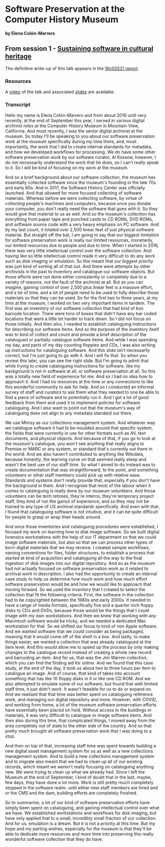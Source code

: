# Software Preservation at the Computer History Museum
**by Elena Colón-Marrero**  

## From session 1 - [Sustaining software in cultural heritage](/wosss21/agenda#session-1)  

The definitive write-up of this talk appears in the [WoSSS21 report](https://wosss.org/#reports).

### Resources
A [video](https://www.youtube.com/watch?v=XGKbZw1qq6A&list=PLXAvKzjdTsrxFqbjWtxHjfJc0RN6jMwZg&index=4) of the talk and associated [slides](https://www.google.com/url?q=https://docs.google.com/presentation/d/1KqIclVOMTlVsFDiCHlzKo0EM2ZPcM9Bo/edit%23slide%3Did.p1&sa=D&source=docs&ust=1652956715632693&usg=AOvVaw09XYbPdRfuAmb1Cjv2FBei) are available.

### Transcript

Hello my name is Elena Colón-Marrero and from about 2016 until very recently, at the end of September this year, I served in various digital archivist roles at the Computer History Museum in Mountain View, California. And most recently, I was the senior digital archivist at the museum. So today I'll be speaking to you about our software preservation work at the museum specifically during my time there, and, most importantly, the work that I did to create internal standards for metadata, and how we developed workflows for processing. We do have some other software preservation work by our software curator, Al Kossow, however, I do not necessarily understand the work that he does, so I can't really speak to it. So I will be kind of focusing on my work at the museum.
 
And so a brief background about our software collection, the museum has essentially collected software since the museum's founding in the late 70s and early 80s. And in 2017, the Software History Center was officially launched. And that allowed for more focused collecting of software materials. Whereas before we were collecting software, by virtue of collecting people's machines and computers, because once you donate your computer, you don't really need the software that goes with it. So they would give that material to us as well. And so the museum's collection has everything from paper tape and punched cards to CD ROMs, DVD ROMs, and software source code with a very heavy emphasis on PC software. And by my last count, it totaled over 2,500 linear feet of just physical software material. But straight off the bat, I am going to say that our biggest limitation for software preservation work is really our limited resources, monetarily, our limited resources due to people and due to time. When I started in 2016, there was very little intellectual control over the software collection. And having like so little intellectual control made it very difficult to do any work such as disk imaging or emulation. So this meant that our biggest priority was just kind of sorting all of that out. And there were attempts by other archivists in the past to inventory and catalogue our software objects. But those efforts were not done either consistently or completely due to a variety of reasons, not the fault of the archivist at all. But as you can imagine,  gaining control of over 2,500 plus linear feet is a massive effort, and a lot of time, and a lot of people need to be used to fully describe those materials so that they can be used. So for the first two to three years, at my time at the museum, I worked on two very important items in tandem. The first was an inventory of our software collection that had kind of box barcode location. There were tons of boxes that didn't have any bar coded locations that were a little bit harder to track down. So I did not focus on those initially. And then also, I needed to establish cataloguing instructions for describing our software items. And so the purpose of the inventory itself was to kind of collect and count and provide a brief description of the catalogued or partially catalogue software items. And while I was spending my day, and parts of my day counting floppies and CDs, I was also writing up instructions for cataloguing software. And this slide isn't necessarily correct, but I'm just going to go with it. And I will fix that. So when you review this later, you can see the right slide. But I'm going to admit that while trying to create cataloguing instructions for software, like my background is not in software at all, or software preservation at all. So this was a totally new field of experience for me. And so I had no idea how to approach it. And I had no resources at the time or any connections to like this wonderful community to ask for help. And so I conducted an informal survey of staff and curators to ask them what they needed to one be able to find a piece of software and to potentially run it. And I got a lot of good feedback from them and used it to implement policies for software cataloguing. And I also want to point out that the museum's way of cataloguing does not align to any metadata standard out there.

We use Mimsy as our collections management system. And whatever way we catalogue software it had to be moulded around that specific system, the fields that were currently in use for other formats such as AV, text documents, and physical objects. And because of that, if you go to look at the museum's catalogue, you won't see anything that really aligns to Premise or MARC or any system, or standard that's currently out there in the world. And we also haven't contributed to anything like Wikidata, because honestly, the learning curve on that seemed really steep and wasn't the best use of our staff time. So what I aimed to do instead was to create documentation that was straightforward, to the point, and something volunteers or other staff members could pick up with relative ease. Standards and systems don't really provide that, especially if you don't have the background in them. And I recognise that most of the labour when it comes to cataloguing is really done by our museum volunteers. And those volunteers can be tech retirees, they're interns, they're temporary project staff, they kind of run the gamut of experience, and so they may not be trained to any type of US archival standards specifically. And even with that, I found that cataloguing software is not intuitive, and it can be quite difficult for people to grasp or wrap their heads around. 

And once those inventories and cataloguing procedures were established, I focused my work on learning how to disk image software. So we built digital forensics workstations with the help of our IT department so that we could image software materials, but also so that we can process other types of born-digital materials that we may receive. I created sample workflows, naming conventions for files, folder structures, to establish a process that started at kind of acquisition and cataloguing all the way to the final ingestion of disk images into our digital repository. And so as the museum had not actually focused on software preservation work as it related to archival work in description, I also had the opportunity to create an internal case study to help us determine how much work and how much effort software preservation would be and how we would like to approach that moving forward. 
So we used the inventory that I created to select the collection that fit the following criteria. First, the software in the collection had to be copyrighted between the 1980s and early 2000s. It needed to have a range of media formats, specifically five and a quarter inch floppy disks to CDs and DVDs, because those would be the things that I could image with my own workstations. And then we knew that working with any Macintosh software would be tricky, and we needed a dedicated Mac workstation for that. So we shifted our focus to kind of non Apple software. And we wanted software that we could consider as being packaged, meaning that it would come off of the shelf in a box. And lastly, to make things easier, we wanted a collection that was already catalogued at the item level. And this would allow me to speed up the process by only making changes to the catalogue record instead of creating a whole new record and barcoding an item. And for us, that was the Jim Warren collection, which you can find the finding aid for online. And we found that this case study, at the end of the day, it took us about two to three hours per item to catalogue an image. And of course, that kind of takes into account something that has like 10 floppy disks in it or like one CD ROM. And we also attempted to emulate some of our software, but found that with limited staff time, it just didn't work. It wasn't feasible for us to do or expand on. And we realised that that time was better spent on cataloguing reference work, and managing our digital repository and more. However, with COVID, and working from home, a lot of the museum software preservation efforts have essentially been placed on hold. Without access to the buildings or materials, it was very difficult to catalogue or image software items. And then also during this time, that complicated things, I moved away from the area completely out of state to the other side of the country. And so that pretty much brought all software preservation work that I was doing to a stop.

And then on top of that, increasing staff time was spent towards building a new digital asset management system for us as well as a new collections management system. And to build a new collections management system and to migrate also meant that we had to clean up all of our existing records, which meant we weren't really focusing on cataloguing anything new. We were trying to clean up what we already had. Since I left the Museum at the end of September, I kind of doubt that in the last, maybe, few days, they have done a lot more. Work is still pretty much completely stopped in the software realm. until either new staff members are hired and or the CMS and the dam, building efforts are completely finished.
 
So to summarise, a lot of our kind of software preservation efforts have simply been spent on cataloguing, and gaining intellectual control over what we have. We established workstations and workflows for disk imaging, but have only applied that to a small, incredibly small fraction of our collection. And for us, emulation is a dream. But it is not a priority at this time. But my hope and my parting wishes, especially for the museum is that they'll be able to dedicate more resources and more time into preserving this really wonderful software collection that they do have.
 
